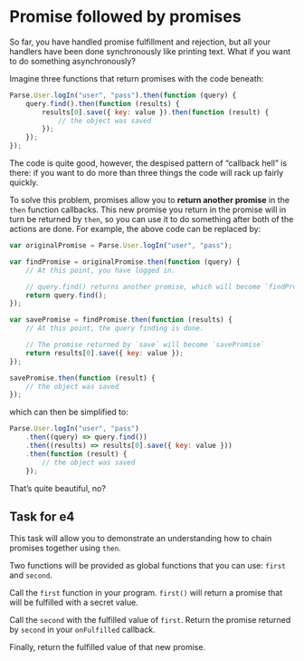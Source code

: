 # Promise followed by promises

So far, you have handled promise fulfillment and rejection, but all your
handlers have been done synchronously like printing text. What if you want to
do something asynchronously?

Imagine three functions that return promises with the code beneath:

```js
Parse.User.logIn("user", "pass").then(function (query) {
	query.find().then(function (results) {
		results[0].save({ key: value }).then(function (result) {
			// the object was saved
		});
	});
});
```

The code is quite good, however, the despised pattern of “callback hell” is there: if
you want to do more than three things the code will rack up fairly quickly.

To solve this problem, promises allow you to **return another promise** in the
`then` function callbacks. This new promise you return in the promise will in
turn be returned by `then`, so you can use it to do something after both of
the actions are done. For example, the above code can be replaced by:

```js
var originalPromise = Parse.User.logIn("user", "pass");

var findPromise = originalPromise.then(function (query) {
	// At this point, you have logged in.

	// query.find() returns another promise, which will become `findPromise`
	return query.find();
});

var savePromise = findPromise.then(function (results) {
	// At this point, the query finding is done.

	// The promise returned by `save` will become `savePromise`
	return results[0].save({ key: value });
});

savePromise.then(function (result) {
	// the object was saved
});
```

which can then be simplified to:

```js
Parse.User.logIn("user", "pass")
	.then((query) => query.find())
	.then((results) => results[0].save({ key: value }))
	.then(function (result) {
		// the object was saved
	});
```

That’s quite beautiful, no?

## Task for e4

This task will allow you to demonstrate an understanding how to chain promises
together using `then`.

Two functions will be provided as global functions that you can use: `first`
and `second`.

Call the `first` function in your program. `first()` will return a promise that
will be fulfilled with a secret value.

Call the `second` with the fulfilled value of `first`. Return the promise returned
by `second` in your `onFulfilled` callback.

Finally, return the fulfilled value of that new promise.
